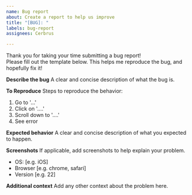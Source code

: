```yaml
---
name: Bug report
about: Create a report to help us improve
title: "[BUG]: "
labels: bug-report
assignees: Cerbrus

---
```


Thank you for taking your time submitting a bug report!  
Please fill out the template below. This helps me reproduce the bug, and hopefully fix it!


**Describe the bug**
A clear and concise description of what the bug is.

**To Reproduce**
Steps to reproduce the behavior:
1. Go to '...'
2. Click on '....'
3. Scroll down to '....'
4. See error

**Expected behavior**
A clear and concise description of what you expected to happen.

**Screenshots**
If applicable, add screenshots to help explain your problem.

 - OS: [e.g. iOS]
 - Browser [e.g. chrome, safari]
 - Version [e.g. 22]

**Additional context**
Add any other context about the problem here.
